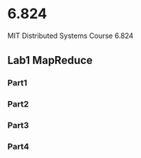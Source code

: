 # 6.824
MIT Distributed Systems Course 6.824

## Lab1 MapReduce
### Part1
### Part2
### Part3
### Part4

